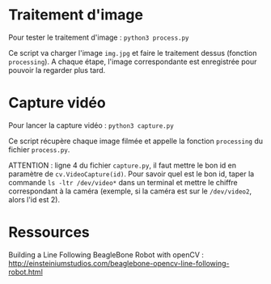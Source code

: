 # Traitement d'image

Pour tester le traitement d'image : `python3 process.py`

Ce script va charger l'image `img.jpg` et faire le traitement dessus (fonction `processing`). A chaque étape, l'image correspondante est enregistrée pour pouvoir la regarder plus tard.

# Capture vidéo

Pour lancer la capture vidéo : `python3 capture.py`

Ce script récupère chaque image filmée et appelle la fonction `processing` du fichier `process.py`.

ATTENTION : ligne 4 du fichier `capture.py`, il faut mettre le bon id en paramètre de `cv.VideoCapture(id)`. Pour savoir quel est le bon id, taper la commande `ls -ltr /dev/video*` dans un terminal et mettre le chiffre correspondant à la caméra (exemple, si la caméra est sur le `/dev/video2`, alors l'id est 2).

# Ressources 
Building a Line Following BeagleBone  Robot with openCV : http://einsteiniumstudios.com/beaglebone-opencv-line-following-robot.html
